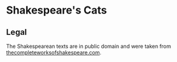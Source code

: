 # Shakespeare's Cats

## Legal

The Shakespearean texts are in public domain and were taken from [thecompleteworksofshakespeare.com](https://www.thecompleteworksofshakespeare.com/).
